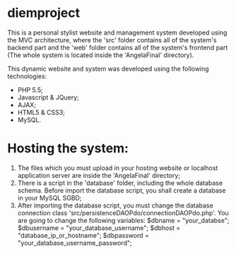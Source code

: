 # diemproject

This is a personal stylist website and management system developed using the MVC architecture, where the 'src' folder contains all of the system's backend part and the 'web' folder contains all of the system's frontend part (The whole system is located inside the 'AngelaFinal' directory).

This dynamic website and system was developed using the following technologies:
- PHP 5.5;
- Javascript & JQuery;
- AJAX;
- HTML5 & CSS3;
- MySQL.


# Hosting the system:

1. The files which you must upload in your hosting website or localhost application server are inside the 'AngelaFinal' directory;
2. There is a script in the 'database' folder, including the whole database schema. Before import the database script, you shall create a database in your MySQL SGBD;
3. After importing the database script, you must change the database connection class 'src/persistenceDAOPdo/connectionDAOPdo.php'. You are going to change the following variables:
$dbname = "your_databse";
$dbusername = "your_database_username";
$dbhost = "database_ip_or_hostname";
$dbpassword = "your_database_username_password";
